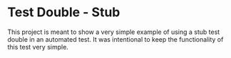 # Test Double - Stub

This project is meant to show a very simple example of using a stub test double in an automated test. It was intentional to keep the functionality of this test very simple.

